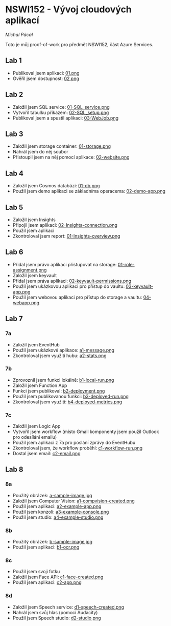 # NSWI152 - Vývoj cloudových aplikací

_Michal Pácal_

Toto je můj proof-of-work pro předmět NSWI152, část Azure Services.

## Lab 1

- Publikoval jsem aplikaci: [01.png](Lab1-AppServicesDeployment/01.png)
- Ověřil jsem dostupnost: [02.png](Lab1-AppServicesDeployment/02.png)

## Lab 2

- Založil jsem SQL service: [01-SQL_service.png](Lab2-AzureSQL/01-SQL_service.png)
- Vytvořil tabulku příkazem: [02-SQL_setup.png](Lab2-AzureSQL/02-SQL_setup.png)
- Publikoval jsem a spustil aplikaci: [03-WebJob.png](Lab2-AzureSQL/03-WebJob.png)

## Lab 3

- Založil jsem storage container: [01-storage.png](Lab3-AzureBlobStorage/01-storage.png)
- Nahrál jsem do něj soubor
- Přistoupil jsem na něj pomocí aplikace: [02-website.png](Lab3-AzureBlobStorage/02-website.png)

## Lab 4

- Založil jsem Cosmos databázi: [01-db.png](Lab4-AzureCosmosDB/01-db.png)
- Použil jsem demo aplikaci se základníma operacema: [02-demo-app.png](Lab4-AzureCosmosDB/02-demo-app.png)

## Lab 5

- Založil jsem Insights
- Připojil jsem aplikaci: [02-Insights-connection.png](Lab5-ApplicationInsights/02-Insights-connection.png)
- Použil jsem aplikaci
- Zkontroloval jsem report: [01-Insights-overview.png](Lab5-ApplicationInsights/01-Insights-overview.png)

## Lab 6

- Přidal jsem právo aplikaci přistupovat na storage: [01-role-assignment.png](Lab6-AzureKeyVault/01-role-assignment.png)
- Založil jsem keyvault
- Přidal jsem práva aplikaci: [02-keyvault-permissions.png](Lab6-AzureKeyVault/02-keyvault-permissions.png)
- Použil jsem ukázkovou aplikaci pro přístup do vaultu: [03-keyvault-app.png](Lab6-AzureKeyVault/03-keyvault-app.png)
- Použil jsem webovou aplikaci pro přístup do storage a vaultu: [04-webapp.png](Lab6-AzureKeyVault/04-webapp.png)

## Lab 7

### 7a

- Založil jsem EventHub
- Použil jsem ukázkové aplikace: [a1-message.png](Lab7-Serverless/a1-message.png)
- Zkontroloval jsem využití hubu: [a2-stats.png](Lab7-Serverless/a2-stats.png)

### 7b

- Zprovoznil jsem funkci lokálně: [b1-local-run.png](Lab7-Serverless/b1-local-run.png)
- Založil jsem Function App
- Funkci jsem publikoval: [b2-deployment.png](Lab7-Serverless/b2-deployment.png)
- Použil jsem publikovanou funkci: [b3-deployed-run.png](Lab7-Serverless/b3-deployed-run.png)
- Zkontroloval jsem využití: [b4-deployed-metrics.png](Lab7-Serverless/b4-deployed-metrics.png)

### 7c

- Založil jsem Logic App
- Vytvořil jsem workflow (místo Gmail komponenty jsem použil Outlook pro odesílání emailu)
- Použil jsem aplikaci z 7a pro poslání zprávy do EventHubu
- Zkontroloval jsem, že workflow proběhl: [c1-workflow-run.png](Lab7-Serverless/c1-workflow-run.png)
- Dostal jsem email: [c2-email.png](Lab7-Serverless/c2-email.png)

## Lab 8

### 8a

- Použitý obrázek: [a-sample-image.jpg](Lab8-CognitiveServices/a-sample-image.jpg)
- Založil jsem Computer Vision: [a1-compvision-created.png](Lab8-CognitiveServices/a1-compvision-created.png)
- Použil jsem aplikaci: [a2-example-app.png](Lab8-CognitiveServices/a2-example-app.png)
- Použil jsem konzoli: [a3-example-console.png](Lab8-CognitiveServices/a3-example-console.png)
- Použil jsem studio: [a4-example-studio.png](Lab8-CognitiveServices/a4-example-studio.png)

### 8b

- Použitý obrázek: [b-sample-image.jpg](Lab8-CognitiveServices/b-sample-image.jpg)
- Použil jsem aplikaci: [b1-ocr.png](Lab8-CognitiveServices/b1-ocr.png)

### 8c

- Použil jsem svoji fotku
- Založil jsem Face API: [c1-face-created.png](Lab8-CognitiveServices/c1-face-created.png)
- Použil jsem aplikaci: [c2-app.png](Lab8-CognitiveServices/c2-app.png)

### 8d

- Založil jsem Speech service: [d1-speech-created.png](Lab8-CognitiveServices/d1-speech-created.png)
- Nahrál jsem svůj hlas (pomocí Audacity)
- Použil jsem Speech studio: [d2-studio.png](Lab8-CognitiveServices/d2-studio.png)

